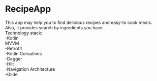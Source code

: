 # RecipeApp
This app may help you to find delicious recipes and easy-to cook meals. Also, it provides search by ingredients you have. 
<br>
Technology stack:
<br>
-Kotlin
<br>
MVVM
<br>
-Retrofit
<br>
-Kotlin Coroutines
<br>
-Dagger
<br>
-Hilt
<br>
-Navigation Architecture
<br>
-Glide
